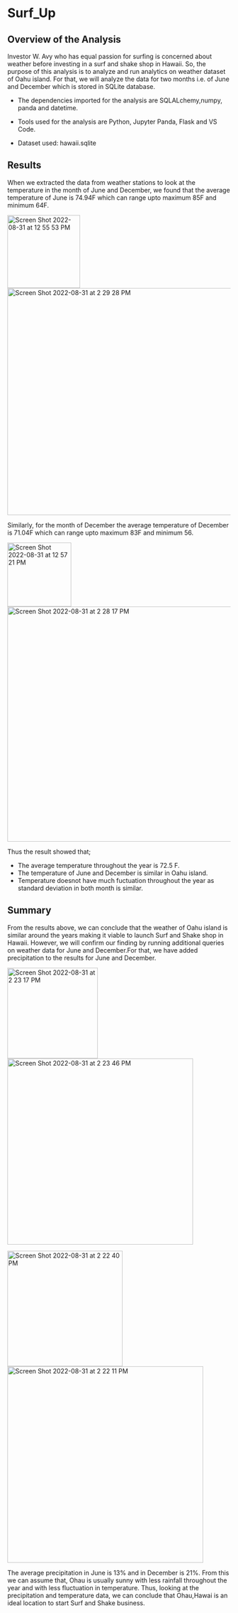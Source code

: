 # Surf_Up

## Overview of the Analysis
Investor W. Avy who has equal passion for surfing is concerned about weather before investing in a surf and shake shop in Hawaii. So, the purpose of this analysis is to analyze and run analytics on weather dataset of Oahu island. For that, we will analyze the data for two months i.e. of June and December which is stored in SQLite database.

- The dependencies imported for the analysis are SQLALchemy,numpy, panda and datetime.

- Tools used for the analysis are Python, Jupyter Panda, Flask and VS Code.

- Dataset used: hawaii.sqlite

## Results
When we extracted the data from weather stations to look at the temperature in the month of June and December, we found that the average temperature of June is 74.94F which can range upto maximum 85F and minimum 64F.

<img width="164" alt="Screen Shot 2022-08-31 at 12 55 53 PM" src="https://user-images.githubusercontent.com/107566776/187736111-517b5d21-50bb-4a8c-a3ca-1f857b4aee2a.png">
<img width="511" alt="Screen Shot 2022-08-31 at 2 29 28 PM" src="https://user-images.githubusercontent.com/107566776/187753195-bcb1318d-8956-4f17-95ae-b8e75ba976b4.png">

Similarly, for the month of December the average temperature of December is 71.04F which can range upto maximum 83F and minimum 56.

<img width="144" alt="Screen Shot 2022-08-31 at 12 57 21 PM" src="https://user-images.githubusercontent.com/107566776/187736490-1124daef-7f6d-48a7-b6f4-8e2f16cff0c9.png">
<img width="529" alt="Screen Shot 2022-08-31 at 2 28 17 PM" src="https://user-images.githubusercontent.com/107566776/187753268-b89fe9fd-8de0-440b-8145-708d5c30777a.png">

Thus the result showed that;
- The average temperature throughout the year is 72.5 F.
- The temperature of June and December is similar in Oahu island.
- Temperature doesnot have much fuctuation throughout the year as standard deviation in both month is similar.

## Summary
From the results above, we can conclude that the weather of Oahu island is similar around the years making it viable to launch Surf and Shake shop in Hawaii. However, we will confirm our finding by running additional queries on weather data for June and December.For that, we have added precipitation to the results for June and December.

<img width="204" alt="Screen Shot 2022-08-31 at 2 23 17 PM" src="https://user-images.githubusercontent.com/107566776/187751959-fdd0fe0f-5fce-493a-980a-0acaa1b6b314.png"><img width="419" alt="Screen Shot 2022-08-31 at 2 23 46 PM" src="https://user-images.githubusercontent.com/107566776/187752014-d7bef950-3495-4b6f-b240-195d31de3e79.png">

<img width="260" alt="Screen Shot 2022-08-31 at 2 22 40 PM" src="https://user-images.githubusercontent.com/107566776/187752233-a7f66895-683d-4dcd-b920-99a7c4909f42.png"><img width="442" alt="Screen Shot 2022-08-31 at 2 22 11 PM" src="https://user-images.githubusercontent.com/107566776/187752258-4ad62e7e-4ac1-468a-ad0f-d68cf94d048e.png">

The average precipitation in June is 13% and in December is 21%. From this we can assume that, Ohau is usually sunny with less rainfall throughout the year and with less fluctuation in temperature. Thus, looking at the precipitation and temperature data, we can conclude that Ohau,Hawai is an ideal location to start Surf and Shake business.



